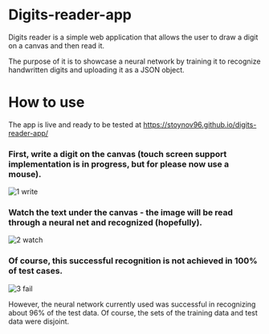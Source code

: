 # Digits-reader-app

Digits reader is a simple web application that allows the user to draw a digit on a canvas and then read it.

The purpose of it is to showcase a neural network by training it to recognize handwritten digits and uploading it as a JSON object.

# How to use

The app is live and ready to be tested at https://stoynov96.github.io/digits-reader-app/

### First, write a digit on the canvas (touch screen support implementation is in progress, but for please now use a mouse).
![1 write](https://user-images.githubusercontent.com/5933614/35468824-92bfb1a2-02db-11e8-83f2-29ffb8d695b1.png)

### Watch the text under the canvas - the image will be read through a neural net and recognized (hopefully).
![2 watch](https://user-images.githubusercontent.com/5933614/35468851-4a6b0e82-02dc-11e8-9a38-27ce4bf0abc9.png)

### Of course, this successful recognition is not achieved in 100% of test cases.
![3 fail](https://user-images.githubusercontent.com/5933614/35468894-6b795a56-02dd-11e8-91c9-10142c8683c8.png)

However, the neural network currently used was successful in recognizing about 96% of the test data.
Of course, the sets of the training data and test data were disjoint. 
